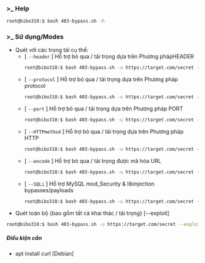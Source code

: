 ### >_ Help
```bash
root@bibo318:$ bash 403-bypass.sh -h
```

### >_ Sử dụng/Modes

- Quét với các trọng tải cụ thể:
  * [ `--header` ] Hỗ trợ bỏ qua / tải trọng dựa trên Phương phápHEADER 
    ```bash
    root@bibo318:$ bash 403-bypass.sh -u https://target.com/secret --header
    ```
  * [ `--protocol` ]  Hỗ trợ bỏ qua / tải trọng dựa trên Phương pháp protocol
    ```bash
    root@bibo318:$ bash 403-bypass.sh -u https://target.com/secret --protocol
    ```
  * [ `--port` ] Hỗ trợ bỏ qua / tải trọng dựa trên Phương pháp PORT
    ```bash
    root@bibo318:$ bash 403-bypass.sh -u https://target.com/secret --port
    ```
  * [ `--HTTPmethod` ] Hỗ trợ bỏ qua / tải trọng dựa trên Phương pháp HTTP
    ```bash
    root@bibo318:$ bash 403-bypass.sh -u https://target.com/secret --HTTPmethod
    ```
  * [ `--encode` ] Hỗ trợ bỏ qua / tải trọng được mã hóa URL
    ```bash
    root@bibo318:$ bash 403-bypass.sh -u https://target.com/secret --encode
    ```
  * [ `--SQLi` ] Hỗ trợ MySQL mod_Security & libinjection bypasses/payloads 
    ```bash
    root@bibo318:$ bash 403-bypass.sh -u https://target.com/secret --SQLi
    ```
- Quét toàn bộ {bao gồm tất cả khai thác / tải trọng} [--exploit]
```bash
root@bibo318:$ bash 403-bypass.sh -u https://target.com/secret --exploit
```

##### Điều kiện cần
- apt install curl [Debian]

